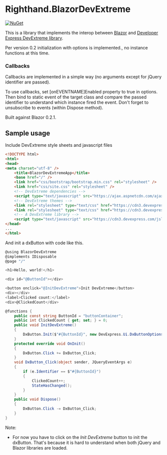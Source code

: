 # Righthand.BlazorDevExtreme

[![NuGet](https://img.shields.io/nuget/v/Righthand.BlazorDevExtreme.svg)](https://www.nuget.org/packages/Righthand.BlazorDevExtreme)

This is a library that implements the interop between [Blazor](https://github.com/aspnet/Blazor) and [Developer Express DevExtreme library](https://github.com/DevExpress/DevExtreme). 

Per version 0.2 initialization with options is implemented., no instance functions at this time.

### Callbacks

Callbacks are implemented in a simple way (no arguments except for jQuery identifier are passed).

To use callbacks, set [onEVENTNAME]Enabled property to true in options. Then bind to static event of the target class and compare the passed identifier to understand which instance fired the event. Don't forget to unsubscribe to events (within Dispose method).

Built against Blazor 0.2.1.

## Sample usage

Include DevExtreme style sheets and javascript files
```html
<!DOCTYPE html>
<html>
<head>
<meta charset="utf-8" />
    <title>BlazorDevExtremeApp</title>
    <base href="/" />
    <link href="css/bootstrap/bootstrap.min.css" rel="stylesheet" />
    <link href="css/site.css" rel="stylesheet" />
    <!-- DevExtreme dependencies -->
    <script type="text/javascript" src="https://ajax.aspnetcdn.com/ajax/jquery/jquery-3.1.0.min.js"></script>
    <!-- DevExtreme themes -->
    <link rel="stylesheet" type="text/css" href="https://cdn3.devexpress.com/jslib/17.2.7/css/dx.common.css" />
    <link rel="stylesheet" type="text/css" href="https://cdn3.devexpress.com/jslib/17.2.7/css/dx.light.css" />
    <!-- A DevExtreme library -->
    <script type="text/javascript" src="https://cdn3.devexpress.com/jslib/17.2.7/js/dx.all.js"></script>
</head>
...
</html>
```
And init a dxButton with code like this.
```csharp
@using BlazorDevExtreme
@implements IDisposable
@page "/"

<h1>Hello, world!</h1>

<div id="@ButtonId"></div>

<button onclick="@InitDevExtreme">Init DevExtreme</button>
<div></div>
<label>Clicked count:</label>
<div>@ClickedCount</div>

@functions {
    public const string ButtonId = "buttonContainer";
    public int ClickedCount { get; set; } = 0;
    public void InitDevExtreme()
    {
        DxButton.Init($"#{ButtonId}", new DevExpress.Ui.DxButtonOptions { text = "DevExtreme Button", onClickEnabled = true });
    }
    protected override void OnInit()
    {
        DxButton.Click += DxButton_Click;
    }
    void DxButton_Click(object sender, JQueryEventArgs e)
    {
        if (e.Identifier == $"#{ButtonId}")
        {
            ClickedCount++;
            StateHasChanged();
        }
    }
    public void Dispose()
    {
        DxButton.Click -= DxButton_Click;
    }
}
```
Note:

* For now you have to click on the *Init DevExtreme* button to init the dxButton. That's because it is hard to understand when both jQuery and Blazor libraries are loaded.